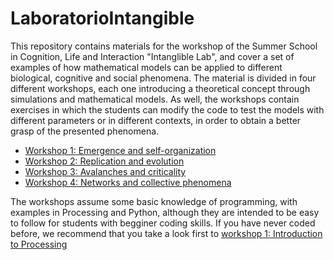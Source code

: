 # LaboratorioIntangible

This repository contains materials for the workshop of the Summer School in Cognition, Life and Interaction "Intanglible Lab", and cover a set of examples of how mathematical models can be applied to different biological, cognitive and social phenomena. The material is divided in four different workshops, each one introducing a theoretical concept through simulations and mathematical models. As well, the workshops contain exercises in which the students can modify the code to test the models with different parameters or in different contexts, in order to obtain a better grasp of the presented phenomena.

* [Workshop 1: Emergence and self-organization](https://github.com/IsaacLab/LaboratorioIntangible/blob/master/T1/README.md)
* [Workshop 2: Replication and evolution](https://github.com/IsaacLab/LaboratorioIntangible/blob/master/T2/README.md)
* [Workshop 3: Avalanches and criticality](https://github.com/IsaacLab/LaboratorioIntangible/blob/master/T3/README.md)
* [Workshop 4: Networks and collective phenomena](https://github.com/IsaacLab/LaboratorioIntangible/blob/master/T3/README.md)

The workshops assume some basic knowledge of programming, with examples in Processing and Python, although they are intended to be easy to follow for students with begginer coding skills. If you have never coded before, we recommend that you take a look first to [workshop 1: Introduction to Processing](https://github.com/IsaacLab/LaboratorioIntangible/blob/master/T0/README.md)
